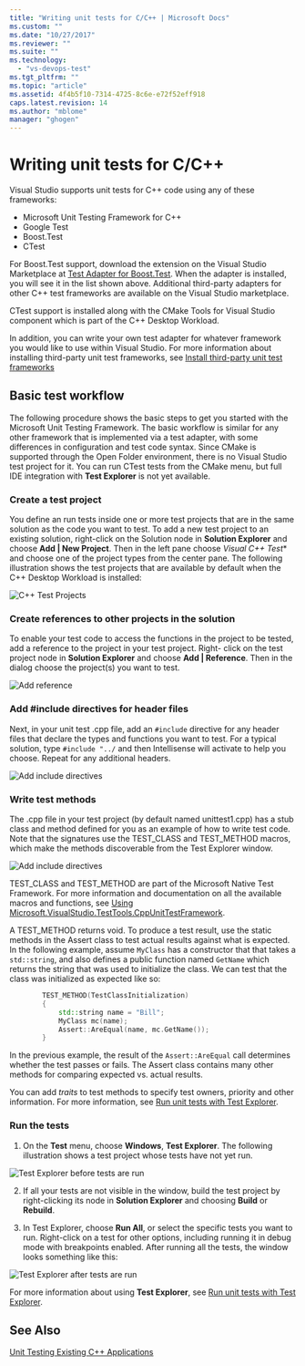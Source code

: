 ```yaml
---
title: "Writing unit tests for C/C++ | Microsoft Docs"
ms.custom: ""
ms.date: "10/27/2017"
ms.reviewer: ""
ms.suite: ""
ms.technology: 
  - "vs-devops-test"
ms.tgt_pltfrm: ""
ms.topic: "article"
ms.assetid: 4f4b5f10-7314-4725-8c6e-e72f52eff918
caps.latest.revision: 14
ms.author: "mblome"
manager: "ghogen"
---
```

# Writing unit tests for C/C++
Visual Studio supports unit tests for C++ code using any of these frameworks:
 -  Microsoft Unit Testing Framework for C++
 -  Google Test
 -  Boost.Test
 -  CTest  

For Boost.Test support, download the extension on the Visual Studio Marketplace at [Test Adapter for Boost.Test](https://marketplace.visualstudio.com/items?itemName=VisualCPPTeam.TestAdapterforBoostTest). When the adapter is installed, you will see it in the list shown above. Additional third-party adapters for other C++ test frameworks are available on the Visual Studio marketplace.

CTest support is installed along with the CMake Tools for Visual Studio component which is part of the C++ Desktop Workload. 

In addition, you can write your own test adapter for whatever framework you would like to use within Visual Studio. For more information about installing third-party unit test frameworks, see [Install third-party unit test frameworks](install-third-party-unit-test-frameworks)
  
## Basic test workflow
The following procedure shows the basic steps to get you started with the Microsoft Unit Testing Framework. The basic workflow is similar for any other framework that is implemented via a test adapter, with some differences in configuration and test code syntax. Since CMake is supported through the Open Folder environment, there is no Visual Studio test project for it. You can run CTest tests from the CMake menu, but full IDE integration with **Test Explorer** is not yet available. 
  
### Create a test project
You define an run tests inside one or more test projects that are in the same solution as the code you want to test. To add a new test project to an existing solution, right-click on the Solution node in **Solution Explorer** and choose **Add | New Project**. Then in the left pane choose *Visual C++ Test** and choose one of the project types from the center pane. The following illustration shows the test projects that are available by default when the C++ Desktop Workload is installed:

![C++ Test Projects](media/cpp-new-test-project.png "C++ new test project templates")

### Create references to other projects in the solution
To enable your test code to access the functions in the project to be tested, add a reference to the project in your test project. Right- click on the test project node in **Solution Explorer** and choose **Add | Reference**. Then in the dialog choose the project(s) you want to test.

![Add reference](media/cpp-add-ref-test-project.png "C++ test add a reference to projects to be tested")

### Add #include directives for header files
Next, in your unit test .cpp file, add an `#include` directive for any header files that declare the types and functions you want to test. For a typical solution, type `#include "../` and then Intellisense will activate to help you choose. Repeat for any additional headers.

![Add include directives](media/cpp-add-includes-test-project.png "C++ test add includes for header files")

### Write test methods
The .cpp file in your test project (by default named unittest1.cpp) has a stub class and method defined for you as an example of how to write test code. Note that the signatures use the TEST_CLASS and TEST_METHOD macros, which make the methods discoverable from the Test Explorer window.

![Add include directives](media/cpp-write-test-methods.png "C++ test add includes for header files")

TEST_CLASS and TEST_METHOD are part of the Microsoft Native Test Framework. For more information and documentation on all the available macros and functions, see [Using Microsoft.VisualStudio.TestTools.CppUnitTestFramework](using-microsoft-visualstudio-testtools-cppunittestframework.md).

A TEST_METHOD returns void. To produce a test result, use the static methods in the Assert class to test actual results against what is expected. In the following example, assume `MyClass` has a constructor that that takes a `std::string`, and also defines a public function named `GetName` which returns the string that was used to initialize the class. We can test that the class was initialized as expected like so:

```cpp
		TEST_METHOD(TestClassInitialization)
		{
			std::string name = "Bill";
			MyClass mc(name);
			Assert::AreEqual(name, mc.GetName());
		}
```
In the previous example, the result of the `Assert::AreEqual` call determines whether the test passes or fails. The Assert class contains many other methods for comparing expected vs. actual results.

You can add *traits* to test methods to specify test owners, priority and other information. For more information, see [Run unit tests with Test Explorer](run-unit-tests-with-test-explorer.md).


### Run the tests  
  
1.  On the **Test** menu, choose **Windows**, **Test Explorer**. The following illustration shows a test project whose tests have not yet run. 

![Test Explorer before tests are run](media/cpp-test-explorer.png "C++ Test Explorer")

2. If all your tests are not visible in the window, build the test project by right-clicking its node in **Solution Explorer** and choosing **Build** or **Rebuild**.
  
3.  In Test Explorer, choose **Run All**, or select the specific tests you want to run. Right-click on a test for other options, including running it in debug mode with breakpoints enabled. After running all the tests, the window looks something like this:

![Test Explorer after tests are run](media/cpp-test-explorer-passed.png "C++ Test Explorer after running tests")

For more information about using **Test Explorer**, see [Run unit tests with Test Explorer](run-unit-tests-with-test-explorer.md).

## See Also
[Unit Testing Existing C++ Applications](unit-testing-existing-cpp-applications.md)
